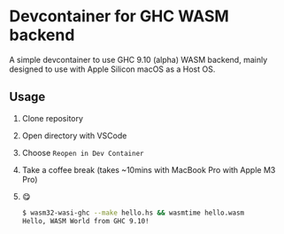# Devcontainer for GHC WASM backend

A simple devcontainer to use GHC 9.10 (alpha) WASM backend, mainly designed to use with Apple Silicon macOS as a Host OS.

## Usage

1. Clone repository
2. Open directory with VSCode
3. Choose `Reopen in Dev Container`
4. Take a coffee break (takes ~10mins with MacBook Pro with Apple M3 Pro)
5. 😋

    ```bash
    $ wasm32-wasi-ghc --make hello.hs && wasmtime hello.wasm
    Hello, WASM World from GHC 9.10!
    ```

